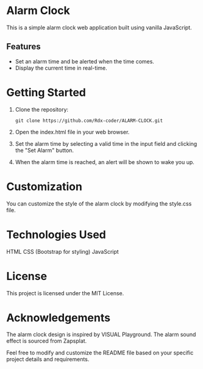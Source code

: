 # Alarm Clock

This is a simple alarm clock web application built using vanilla JavaScript.

## Features

- Set an alarm time and be alerted when the time comes.
- Display the current time in real-time.

# Getting Started

1. Clone the repository:

   ```shell
   git clone https://github.com/Rdx-coder/ALARM-CLOCK.git
   
2. Open the index.html file in your web browser.

3. Set the alarm time by selecting a valid time in the input field and clicking the "Set Alarm" button.

4. When the alarm time is reached, an alert will be shown to wake you up.

# Customization
You can customize the style of the alarm clock by modifying the style.css file.

# Technologies Used
HTML
CSS (Bootstrap for styling)
JavaScript

# License

This project is licensed under the MIT License.

# Acknowledgements
The alarm clock design is inspired by VISUAL Playground.
The alarm sound effect is sourced from Zapsplat.

Feel free to modify and customize the README file based on your specific project details and requirements.

